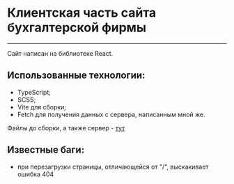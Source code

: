 # Клиентская часть сайта бухгалтерской фирмы
___

Сайт написан на библиотеке React.

## Использованные технологии:
- TypeScript;
- SCSS;
- Vite для сборки;
- Fetch для получения данных с сервера, написанным мной же.

Файлы до сборки, а также сервер - [тут](https://github.com/gerosd/Production_practice)

## Известные баги:
- при перезагрузки страницы, отличающейся от "/", выскакивает ошибка 404
